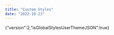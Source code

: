 ```yaml
---
title: "Custom Styles"
date: "2022-10-23"
---
```


{"version":2,"isGlobalStylesUserThemeJSON":true}
